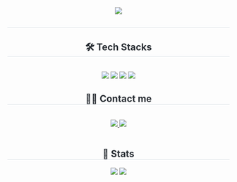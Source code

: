 <div align= "center">
    <img src="https://capsule-render.vercel.app/api?type=waving&color=auto&height=120&text=Hello,%20I'm%20JungGi!&animation=blinking&fontColor=008cb4&fontSize=60" />
    </div>
    <div align= "center"> 
    <h2 style="border-bottom: 1px solid #d8dee4; color: #282d33;">  </h2>  
    <div style="font-weight: 700; font-size: 15px; text-align: center; color: #282d33;">  </div> 
    </div>
    <div align= "center">
    <h2 style="border-bottom: 1px solid #d8dee4; color: #282d33;"> 🛠️ Tech Stacks </h2> <br> 
    <div style="margin: 0 auto; text-align: center;" align= "center"> <img src="https://img.shields.io/badge/C++-00599C?style=for-the-badge&logo=C%2B%2B&logoColor=white">
          <img src="https://img.shields.io/badge/Java-007396?style=for-the-badge&logo=Java&logoColor=white">
          <img src="https://img.shields.io/badge/Github-181717?style=for-the-badge&logo=Github&logoColor=white">
          <img src="https://img.shields.io/badge/Discord-5865F2?style=for-the-badge&logo=Discord&logoColor=white">
          </div>
    </div>
    <div align= "center">
    <h2 style="border-bottom: 1px solid #d8dee4; color: #282d33;"> 🧑‍💻 Contact me </h2> <br> 
    <div align= "center"> <a href=mailto:axsoist@gmail.com> <img src="https://img.shields.io/badge/Gmail-EA4335?style=for-the-badge&logo=Gmail&logoColor=white&link=mailto:axsoist@gmail.com"> </a>
         <a href=https://crystal-wind-f7a.notion.site/181699b282c7807f9f2bc4b454451084?pvs=73> <img src="https://img.shields.io/badge/Notion-000000?style=for-the-badge&logo=Notion&logoColor=white&link=https://crystal-wind-f7a.notion.site/181699b282c7807f9f2bc4b454451084?pvs=73"> </a>
          </div>  <br> 
    <div align= "center">  </div> 
    </div>
    <div align= "center"> 
    <h2 style="border-bottom: 1px solid #d8dee4; color: #282d33;"> 🏅 Stats </h2> <div align= "center"> <img src="https://github-readme-stats.vercel.app/api?username=parkjungg&bg_color=180,00000000,&title_color=000000&text_color=000000"
         /> <img src="https://github-readme-stats.vercel.app/api/top-langs/?username=parkjungg&layout=compact&bg_color=180,00000000,&title_color=000000&text_color=000000"
           /> </div> 
    </div>
    
